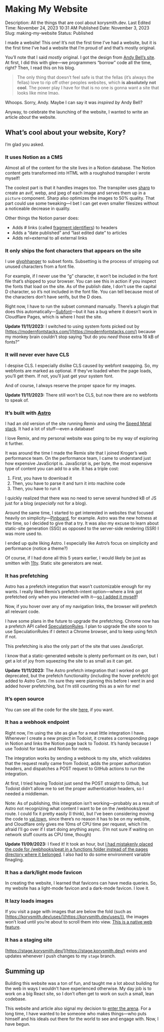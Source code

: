 # Making My Website

Description: All the things that are cool about korysmith.dev.
Last Edited Time: November 24, 2023 10:31 AM
Published Date: November 3, 2023
Slug: making-my-website
Status: Published

I made a website! This one! It’s not the first time I’ve had a website, but it is the first time I’ve had a website that I’m proud of and that’s mostly original.

You’ll note that I said *mostly* original. I got the design from [Andy Bell’s site](https://andy-bell.co.uk/). At first, I did this with glee—we programmers “borrow” code all the time, right? Then, I read this on his blog.

> The only thing that doesn’t feel safe is that the fellas (it’s always the fellas) love to rip off other peoples websites, which **is absolutely not cool**. The power play I have for that is no one is gonna want a site that looks like mine lmao.
> 

Whoops. Sorry, Andy. Maybe I can say it was *inspired by* Andy Bell?

Anyway, to celebrate the launching of the website, I wanted to write an article *about* the website.

## What’s cool about your website, Kory?

I’m glad you asked.

### It uses Notion as a CMS

Almost all of the content for the site lives in a Notion database. The Notion content gets transformed into HTML with a roughshod transpiler I wrote myself!

The coolest part is that it handles images too. The transpiler uses [sharp](https://sharp.pixelplumbing.com/) to create an avif, webp, and jpeg of each image and serves them up in a `picture` component. Sharp also optimizes the images to 50% quality. That part could use some tweaking—I bet I can get even smaller filesizes without a noticeable decrease in quality.

Other things the Notion parser does:

- Adds # links (called [fragment identifiers](https://www.w3.org/DesignIssues/Fragment.html)) to headers
- Adds a “date published” and “last edited date” to articles
- Adds rel=external to all external links

### It only ships the font characters that appears on the site

I use [glyphhanger](https://github.com/filamentgroup/glyphhanger) to subset fonts. Subsetting is the process of stripping out unused characters from a font file.

For example, if I never use the “g” character, it won’t be included in the font file that’s shipped to your browser. You can see this in action if you inspect the fonts that load on the site. As of the publish date, I don’t use the capital D character, so it’s not included in the font file. You can tell because most of the characters don’t have serifs, but the D does.

<!-- ![Untitled](Making%20My%20Website%207b1c68607de04d0b9af1135c106e0bf1/Untitled.png) -->

Right now, I have to run the subset command manually. There’s a plugin that does this automatically—[Subfont](https://github.com/Ernxst/subfont)—but it has a bug where it doesn’t work in Cloudflare Pages, which is where I host the site.

**Update 11/11/2023:** I switched to using system fonts picked out by [https://modernfontstacks.com/](https://modernfontstacks.com/) because my monkey brain couldn’t stop saying “but do you *need* those extra 16 kB of fonts?”

### It will never ever have CLS

I despise CLS. I especially dislike CLS caused by webfont swapping. So, my webfonts are marked as optional. If they’ve loaded when the page loads, you’ll get them. If not, you’ll just get your system font.

And of course, I always reserve the proper space for my images.

**Update 11/11/2023:** There still won’t be CLS, but now there are no webfonts to speak of.

### It’s built with [Astro](https://astro.build/)

I had an old version of the site running Remix and using the [Speed Metal stack](https://github.com/Girish21/speed-metal-stack). It had a lot of stuff—even a database!

I love Remix, and my personal website was going to be my way of exploring it further.

It was around the time I made the Remix site that I joined Kroger’s web performance team. On the performance team, I came to understand just how expensive JavaScript is. JavaScript is, per byte, the most expensive type of content you can add to a site. It has a triple cost:

1. First, you have to download it
2. Then, you have to parse it and turn it into machine code
3. Then, you have to run it

I quickly realized that there was no need to serve several hundred kB of JS just for a blog (*especially* not for a blog).

Around the same time, I started to get interested in websites that focused heavily on simplicity—[Pinboard](https://pinboard.in/), for example. Astro was the new hotness at the time, so I decided to give that a try. It was also my excuse to learn about static-site generation (SSG) as opposed to the server-side rendering (SSR) I was more used to.

I ended up quite liking Astro. I especially like Astro’s focus on simplicity and performance (notice a theme?)

Of course, if I had done all this 5 years earlier, I would likely be just as smitten with [11ty](https://www.11ty.dev/). Static site generators are neat.

### It has prefetching

Astro has a prefetch integration that wasn’t customizable enough for my wants. I really liked Remix’s prefetch-intent option—where a link got prefetched only when you interacted with it—[so I added it myself](https://github.com/withastro/astro/pull/6585)!

Now, if you hover over any of my navigation links, the browser will prefetch all relevant code.

I have some plans in the future to upgrade the prefetching. Chrome now has a prefetch API called [SpeculationRules](https://developer.chrome.com/blog/prerender-pages/). I plan to upgrade the site soon to use SpeculationRules if I detect a Chrome browser, and to keep using fetch if not.

This prefetching is also the only part of the site that uses JavaScript.

I know that a static-generated website is plenty performant on its own, but I get a lot of joy from squeezing the site to as small as it can get.

**Update 11/11/2023:** The Astro prefetch integration that I worked on got deprecated, but the prefetch functionality (including the hover prefetch) got added to Astro Core. I’m sure they were planning this before I went in and added hover prefetching, but I’m still counting this as a win for me!

### It’s open source

You can see all the code for the site [here](https://github.com/kory-smith/korysmith.dev), if you want.

### It has a webhook endpoint

Right now, I’m using the site as glue for a neat little integration I have. Whenever I create a new project in Todoist, it creates a corresponding page in Notion and links the Notion page back to Todoist. It’s handy because I use Todoist for tasks and Notion for notes.

The integration works by sending a webhook to my site, which validates that the request really came from Todoist, adds the proper authorization headers, and dispatches a POST request to GitHub actions to run the integration.

At first, I tried having Todoist just send the POST straight to Github, but Todoist didn’t allow me to set the proper authentication headers, so I needed a middleman.

Note: As of publishing, this integration isn’t working—probably as a result of Astro not recognizing what content I want to be on the /webhooks/peat route. I could fix it pretty easily (I think), but I’ve been considering moving the code to [val.town](http://val.town), since there’s no reason it has to be on my website, and Cloudflare only gives me 10ms of CPU time per request, which I’m afraid I’ll go over if I start doing anything async. (I’m not sure if waiting on network stuff counts as CPU time, though)

**Update 11/09/2023:** I fixed it! It took an hour, but [I had mistakenly placed the code for /webhooks/peat in a functions folder instead of the pages directory where it belonged](https://github.com/kory-smith/korysmith.dev/commit/bd05c41ba905675a4ed532e8eec88f7d106cd6d1). I also had to do some environment variable finagling.

### It has a dark/light mode favicon

In creating the website, I learned that favicons can have media queries. So, my website has a light-mode favicon and a dark-mode favicon. I love it.

<!-- ![Untitled](Making%20My%20Website%207b1c68607de04d0b9af1135c106e0bf1/Untitled%201.png) -->

### It lazy loads images

If you visit a page with images that are below the fold (such as [https://korysmith.dev/uses/](https://korysmith.dev/uses/)), the images won’t load until you’re about to scroll them into view. [This is a native web feature](https://developer.mozilla.org/en-US/docs/Web/API/HTMLImageElement/loading).

### It has a staging site

[https://stage.korysmith.dev/](https://stage.korysmith.dev/) exists and updates whenever I push changes to my `stage` branch.

## Summing up

Building this website was a ton of fun, and taught me a lot about building for the web in ways I wouldn’t have experienced otherwise. My day job is to work on a big React site, so I don’t often get to work on such a small, lean codebase.

This website and article also signal my decision to [enter the arena](https://www.goodreads.com/quotes/7-it-is-not-the-critic-who-counts-not-the-man). For a long time, I have wanted to be someone who makes things—who puts himself and his ideals out there for the world to see and engage with. Now, I have begun.